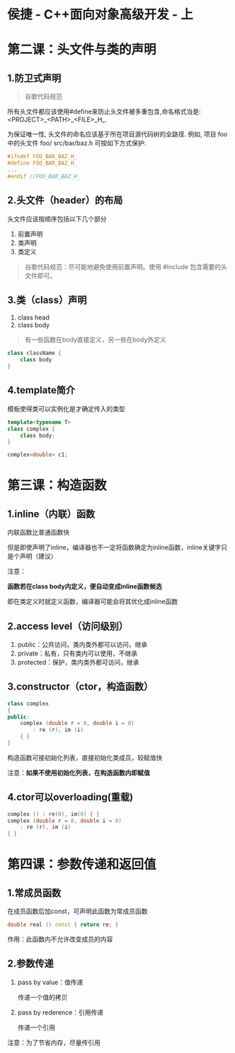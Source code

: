 # 侯捷 - C++面向对象高级开发 - 上

# 第二课：头文件与类的声明

## 1.防卫式声明

> 谷歌代码规范

所有头文件都应该使用#define来防止头文件被多重包含,命名格式当是:
\<PROJECT\>\_\<PATH\>\_\<FILE\>\_H\_\.

为保证唯一性, 头文件的命名应该基于所在项目源代码树的全路径. 例如, 项目 foo 中的头文件 foo/
src/bar/baz.h 可按如下方式保护:

```cpp
#ifndef FOO_BAR_BAZ_H_
#define FOO_BAR_BAZ_H_
...
#endif //FOO_BAR_BAZ_H_
```

## 2.头文件（header）的布局

头文件应该按顺序包括以下几个部分

1. 前置声明
2. 类声明
3. 类定义

> 谷歌代码规范：尽可能地避免使用前置声明。使用 #include 包含需要的头文件即可。

## 3.类（class）声明

1. class head
2. class body

> 有一些函数在body直接定义，另一些在body外定义

```cpp
class className {
	class body
}
```

## 4.template简介

模板使得类可以实例化是才确定传入的类型

```cpp
template<typename T>
class complex {
	class body;
}
```

```cpp
complex<double> c1;
```

# 第三课：构造函数

## 1.inline（内联）函数

内联函数比普通函数快

但是即使声明了inline，编译器也不一定将函数确定为inline函数，inline关键字只是个声明（建议）

注意：

**函数若在class body内定义，便自动变成inline函数候选**

即在类定义时就定义函数，编译器可能会将其优化成inline函数

## 2.access level（访问级别）

1. public：公共访问，类内类外都可以访问，继承
2. private：私有，只有类内可以使用，不继承
3. protected：保护，类内类外都可访问，继承

## 3.constructor（ctor，构造函数）

```cpp
class complex 
{
public:
	complex (double r = 0, double i = 0)
		: re (r), im (i)
	{ }
}
```

构造函数可接初始化列表，直接初始化类成员，较赋值快

注意：**如果不使用初始化列表，在构造函数内即赋值**

## 4.ctor可以overloading(重载)

```cpp
complex () : re(0), im(0) { }
complex (double r = 0, double i = 0) 
    : re (r), im (i)
{ }        
```

# 第四课：参数传递和返回值

## 1.常成员函数

在成员函数后加const，可声明此函数为常成员函数

```cpp
double real () const { return re; }
```

作用：此函数内不允许改变成员的内容

## 2.参数传递

1. pass by value：值传递

   传递一个值的拷贝

2. pass by rederence：引用传递

   传递一个引用

注意：为了节省内存，尽量传引用